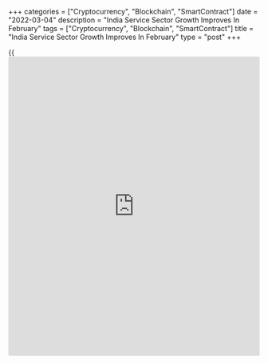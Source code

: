+++
categories = ["Cryptocurrency", "Blockchain", "SmartContract"]
date = "2022-03-04"
description = "India Service Sector Growth Improves In February"
tags = ["Cryptocurrency", "Blockchain", "SmartContract"]
title = "India Service Sector Growth Improves In February"
type = "post"
+++

{{<iframe id="large-banner" src="https://www.bounty.group/#slide=13.0" width="100%" height="600" scrolling="no" style="border: 0px solid rgb(216, 221, 230); border-radius: 3px;">}}

India's service sector growth increased in February, survey results from
IHS Markit showed on Friday.

The services Purchasing Managers' Index rose to 51.8 in February from
51.5 in January. Any score above 50.0 indicates expansion in the sector.

"Growth in the service sector failed to rebound as meaningfully as many
would have hoped given that COVID-19 cases receded considerably from
January's new wave and restrictions were lifted," Pollyanna De Lima,
economics associate director at IHS Markit, said.

New [business][1] inflows increased in February and international demand
remained subdued.

The employment declined for the third straight month and was the fastest
since July last year.

Operating expenses increased in February and output price inflation
eased to the lowest in five months.

Outstanding business volume remained broadly unchanged in February and
business confidence strengthened expecting the pandemic will retreat and
will increase the focus on customer engagement.

The composite output index that combines the performance of
manufacturing and services, rose to 53.5 in February from 53.0 in the
previous month.

For comments and feedback [contact](https://www.playgroundfx.com/contact/): editorial@rtt[news](https://www.letsplayfx.com/blog/forex-news-website/).com

[Economic News][2]

 **What parts of the world are seeing the best (and worst) economic
performances lately? Click[here][3] to check out our [Econ Scorecard][3]
and find out! See up-to-the-moment [ranking](https://www.playgroundfx.com/blog/crypto-exchange-ranking/)s for the best and worst
performers in [GDP][4], [unemployment rate][5], [inflation][6] and much
more.**

   1. www.rtt[news](https://www.letsplayfx.com/blog/forex-news-website/).com/Content/Business.aspx
   2. www.rtt[news](https://www.letsplayfx.com/blog/forex-news-website/).com/Content/EconomicNews.aspx
   3. www.rtt[news](https://www.letsplayfx.com/blog/forex-news-website/).com/economic-scorecard/world-rank/unemployment-rate/highest-performance.aspx
   4. www.rtt[news](https://www.letsplayfx.com/blog/forex-news-website/).com/economic-scorecard/world-rank/GDP/highest-performance.aspx
   5. www.rtt[news](https://www.letsplayfx.com/blog/forex-news-website/).com/economic-scorecard/world-rank/unemployment-rate/lowest-performance.aspx
   6. www.rtt[news](https://www.letsplayfx.com/blog/forex-news-website/).com/economic-scorecard/world-rank/CPI/highest-performance.aspx